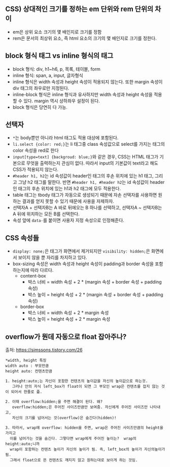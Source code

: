## CSS) 상대적인 크기를 정하는 em 단위와 rem 단위의 차이
* em은 상위 요소 크기의 몇 배인지로 크기를 정함
* rem은 문서의 최상위 요소, 즉 html 요소의 크기의 몇 배인지로 크기를 정한다.

## block 형식 태그 vs inline 형식의 태그 
* block 형식: div, h1~h6, p, 목록, 테이블, form
* inline 형식: span, a, input, 글자형식
* inline 형식은 width 속성과 height 속성이 적용되지 않는다. 또한 margin 속성이 div 태그의 좌우로만 지정된다.
* inline-block 형식은 inline 형식과 유사하지만 width 속성과 height 속성을 적용할 수 있다. margin 역시 상하좌우 설정이 된다. 
* block 형식은 당연히 다 가능.

## 선택자
* `*`는 body뿐만 아니라 html 태그도 적용 대상에 포함된다.
* `li.select {color: red;}`는 li 태그중 class 속성값으로 select를 가지는 태그의 color 속성을 red로 한다
* `input[type=text] {backgroud: blue;}`와 같은 경우, CSS는 HTML 태그가 기본으로 무엇을 출력하는지 관심이 없다. 따라서 input의 기본값이 text라고 해도 CSS가 적용되지 않는다.
* `#header h1, h2`는 id 속성값이 header인 태그의 후손 위치에 있는 h1 태그, 그리고 그냥 h2 태그를 말한다. 반면 `#header h1, #header h2`는 id 속성값이 header인 태그의 후손 위치에 있는 h1과 h2 태그에 모두 적용한다.
* table 태그는 tbody 태그가 자동으로 생성되기 때문에 자손 선택자를 사용하면 원하는 결과를 얻지 못할 수 있기 때문에 사용을 자제하자.
* 선택자A + 선택자B는 A 바로 뒤에오는 B 하나를 선택하고, 선택자A ~ 선택자B는 A 뒤에 위치하는 모든 B를 선택한다.
* 속성 앞에 `data-`를 붙이면 사용자 지정 속성으로 인정해준다. 

## CSS 속성들
* `display: none;`은 태그가 화면에서 제거되지만 `visibility: hidden;`은 화면에서 보이지 않을 뿐 자리를 차지하고 있다.
* box-sizing 속성은 width 속성과 height 속성이 padding과 border 속성을 포함하는지에 따라 다르다. 
  * content-box
    * 박스 너비 = width 속성 + 2 * (margin 속성 + border 속성 + padding 속성)
    * 박스 높이 = height 속성 + 2 * (margin 속성 + border 속성 + padding 속성) 
  * border-box
    * 박스 너비 = width 속성 + 2 * margin 속성
    * 박스 높이 = height 속성 + 2 * margin 속성

## overflow가 뭔데 자동으로 float 잡아주나?
출처: https://simssons.tistory.com/26
```
*width, height 특징
width auto : 부모만큼
height auto: 컨텐츠만큼

1. height:auto;는 자신이 포함한 컨텐츠의 높이값을 자신의 높이값으로 하는것.
   그러나 안의 자식 left_box가 float이 되면 그 부모인 wrap은 컨텐츠를 잡지 않는 것이 되어서 한줄로 줆.

2. 이때 overflow:hidden;을 주면 해결이 된다. 왜?
   overflow:hidden;은 주어진 사이즈만큼만 보여줌. 자신에게 주어진 사이즈만 나타내고, 
   자신의 크기를 넘어서는 것(overflow)은 숨긴다(hidden)!

3. 따라서, wrap에 overflow: hidden을 주면, wrap은 주어진 사이즈만큼의 height을 가지고 
  이를 넘어가는 것을 숨긴다. 그렇다면 wrap에게 주어진 높이는?  wrap의 height:auto;니까 
  wrap이 포함하는 컨텐츠 높이가 자신의 높이가 됨. 즉, left_box의 높이가 자신의높이가 됨.
  그래서 float으로 뜬 컨텐츠도 깨지지 않고 원하는대로 보이게 하는 것임.
  ```